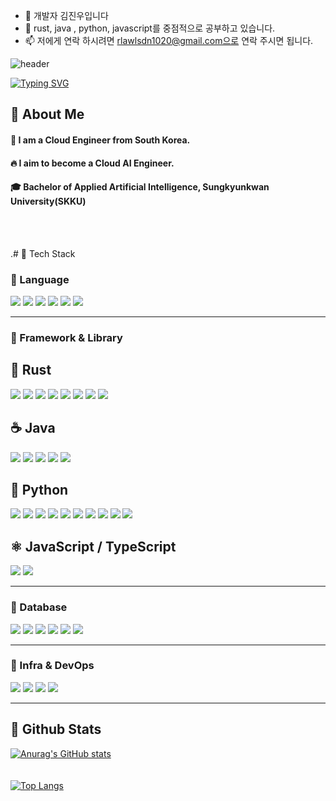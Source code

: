 - 👋 개발자 김진우입니다
- 🌱 rust, java , python, javascript를 중점적으로 공부하고 있습니다. 
- 📫 저에게 연락 하시려면 rlawlsdn1020@gmail.com으로 연락 주시면 됩니다.


<!---
jinwoo123456/jinwoo123456 is a ✨ special ✨ repository because its `README.md` (this file) appears on your GitHub profile.
You can click the Preview link to take a look at your changes.
--->
![header](https://capsule-render.vercel.app/api?type=Cylinder&color=#ff9191&height=200px&section=header&text=김진우_포트폴리오)

 [![Typing SVG](https://readme-typing-svg.demolab.com/?lines=First+line+of+text;Second+line+of+text)](https://git.io/typing-svg)
<div>
  <!--Body-->
  
  ## 👀 About Me
  #### :raising_hand: I am a Cloud Engineer from South Korea.<br/>
  #### :fire: I aim to become a Cloud AI Engineer.<br/>
  #### :mortar_board: Bachelor of Applied Artificial Intelligence, Sungkyunkwan University(SKKU)
  <br/>
  <br/>
  
  .# 🧱 Tech Stack  
### 🔹 Language  
<p align="left">  
  <img src="https://img.shields.io/badge/Rust-000000?style=flat-square&logo=Rust&logoColor=white"/>  
  <img src="https://img.shields.io/badge/Python-3776AB?style=flat-square&logo=Python&logoColor=white"/>  
  <img src="https://img.shields.io/badge/Java-007396?style=flat-square&logo=OpenJDK&logoColor=white"/>  
  <img src="https://img.shields.io/badge/JavaScript-F7DF1E?style=flat-square&logo=JavaScript&logoColor=black"/>  
  <img src="https://img.shields.io/badge/TypeScript-3178C6?style=flat-square&logo=TypeScript&logoColor=white"/>  
  <img src="https://img.shields.io/badge/SCSS-CC6699?style=flat-square&logo=Sass&logoColor=white"/>  
</p>  

---

### 🔹 Framework & Library  

## 🦀 Rust  
<p align="left">  
  <img src="https://img.shields.io/badge/Axum-000000?style=flat-square&logo=Rust&logoColor=white"/>  
  <img src="https://img.shields.io/badge/SeaORM-0B5E2A?style=flat-square&logo=Rust&logoColor=white"/>  
  <img src="https://img.shields.io/badge/Sqlx-000000?style=flat-square&logo=Rust&logoColor=white"/>  
  <img src="https://img.shields.io/badge/Tokio-222222?style=flat-square&logo=Rust&logoColor=white"/>  
  <img src="https://img.shields.io/badge/Tauri-24C8DB?style=flat-square&logo=Tauri&logoColor=black"/>  
  <img src="https://img.shields.io/badge/egui-FF7139?style=flat-square&logo=Rust&logoColor=white"/>  
  <img src="https://img.shields.io/badge/Serde-000000?style=flat-square&logo=Rust&logoColor=white"/>  
  <img src="https://img.shields.io/badge/Polars-4B275F?style=flat-square&logo=Rust&logoColor=white"/>  
</p>  

## ☕ Java  
<p align="left">  
  <img src="https://img.shields.io/badge/SpringBoot-6DB33F?style=flat-square&logo=SpringBoot&logoColor=white"/>  
  <img src="https://img.shields.io/badge/SpringSecurity-6DB33F?style=flat-square&logo=SpringSecurity&logoColor=white"/>  
  <img src="https://img.shields.io/badge/MyBatis-B32624?style=flat-square&logo=Java&logoColor=white"/>  
  <img src="https://img.shields.io/badge/JPA-59666C?style=flat-square&logo=Hibernate&logoColor=white"/>  
  <img src="https://img.shields.io/badge/eGovFramework-005BAC?style=flat-square&logo=Java&logoColor=white"/>  
</p>  

## 🐍 Python  
<p align="left">  
  <img src="https://img.shields.io/badge/FastAPI-009688?style=flat-square&logo=FastAPI&logoColor=white"/>  
  <img src="https://img.shields.io/badge/Tensorflow-FF6F00?style=flat-square&logo=Tensorflow&logoColor=white"/>  
  <img src="https://img.shields.io/badge/scikit--learn-F7931E?style=flat-square&logo=scikitlearn&logoColor=white"/>  
  <img src="https://img.shields.io/badge/matplotlib-11557C?style=flat-square&logo=Python&logoColor=white"/>  
  <img src="https://img.shields.io/badge/Pandas-150458?style=flat-square&logo=Pandas&logoColor=white"/>  
  <img src="https://img.shields.io/badge/Numpy-013243?style=flat-square&logo=Numpy&logoColor=white"/>  
  <img src="https://img.shields.io/badge/SqlAlchemy-D71F00?style=flat-square&logo=Python&logoColor=white"/>  
  <img src="https://img.shields.io/badge/Seaborn-3182BD?style=flat-square&logo=Python&logoColor=white"/>  
  <img src="https://img.shields.io/badge/DearPyGui-3776AB?style=flat-square&logo=Python&logoColor=white"/>  
  <img src="https://img.shields.io/badge/Jinja2-B41717?style=flat-square&logo=Python&logoColor=white"/>  
</p>  

## ⚛️ JavaScript / TypeScript  
<p align="left">  
  <img src="https://img.shields.io/badge/React-61DAFB?style=flat-square&logo=React&logoColor=black"/>  
  <img src="https://img.shields.io/badge/Express-000000?style=flat-square&logo=Express&logoColor=white"/>  
</p>  

---

### 🔹 Database  
<p align="left">  
  <img src="https://img.shields.io/badge/PostgreSQL-4169E1?style=flat-square&logo=PostgreSQL&logoColor=white"/>  
  <img src="https://img.shields.io/badge/MySQL-4479A1?style=flat-square&logo=MySQL&logoColor=white"/>  
  <img src="https://img.shields.io/badge/MariaDB-003545?style=flat-square&logo=MariaDB&logoColor=white"/>  
  <img src="https://img.shields.io/badge/Oracle-F80000?style=flat-square&logo=Oracle&logoColor=white"/>  
  <img src="https://img.shields.io/badge/SQLite-003B57?style=flat-square&logo=SQLite&logoColor=white"/>  
  <img src="https://img.shields.io/badge/MS_SQL_Server-CC2927?style=flat-square&logo=microsoftsqlserver&logoColor=white"/>  
</p>  

---

### 🔹 Infra & DevOps  
<p align="left">  
  <img src="https://img.shields.io/badge/Docker-2496ED?style=flat-square&logo=Docker&logoColor=white"/>  
  <img src="https://img.shields.io/badge/Git-F05032?style=flat-square&logo=Git&logoColor=white"/>  
  <img src="https://img.shields.io/badge/Nginx-009639?style=flat-square&logo=nginx&logoColor=white"/>  
  <img src="https://img.shields.io/badge/HTTPS-005BAC?style=flat-square&logo=letsencrypt&logoColor=white"/>  
</p>  

---

## 🤔 Github Stats  
[![Anurag's GitHub stats](https://github-readme-stats.vercel.app/api?username=Jiyu-Kim)](https://github.com/anuraghazra/github-readme-stats)  
<br/>  
[![Top Langs](https://github-readme-stats.vercel.app/api/top-langs/?username=Jiyu-Kim)](https://github.com/anuraghazra/github-readme-stats)  


<!--
**Jiyu-Kim/Jiyu-Kim** is a ✨ _special_ ✨ repository because its `README.md` (this file) appears on your GitHub profile.

Here are some ideas to get you started:
- Hi there 👋
- 🔭 I’m currently working on ...
- 🌱 I’m currently learning ...
- 👯 I’m looking to collaborate on ...
- 🤔 I’m looking for help with ...
- 💬 Ask me about ...
- 📫 How to reach me: ...
- 😄 Pronouns: ...
- ⚡ Fun fact: ...
-->

